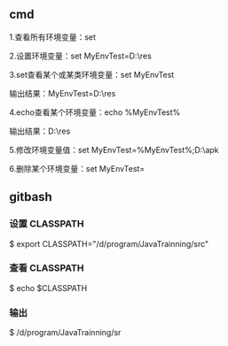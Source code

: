 ## cmd

1.查看所有环境变量：set

2.设置环境变量：set MyEnvTest=D:\res

3.set查看某个或某类环境变量：set MyEnvTest

 输出结果：MyEnvTest=D:\res

4.echo查看某个环境变量：echo %MyEnvTest%

 输出结果：D:\res

5.修改环境变量值：set MyEnvTest=%MyEnvTest%;D:\apk

6.删除某个环境变量：set MyEnvTest=

## gitbash

### 设置 CLASSPATH

$ export CLASSPATH="/d/program/JavaTrainning/src"

### 查看 CLASSPATH

$ echo $CLASSPATH

### 输出

$ /d/program/JavaTrainning/sr